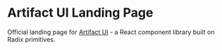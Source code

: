 # Artifact UI Landing Page

Official landing page for [Artifact UI](https://github.com/artifact-ui/core) - a React component library built on Radix primitives.
